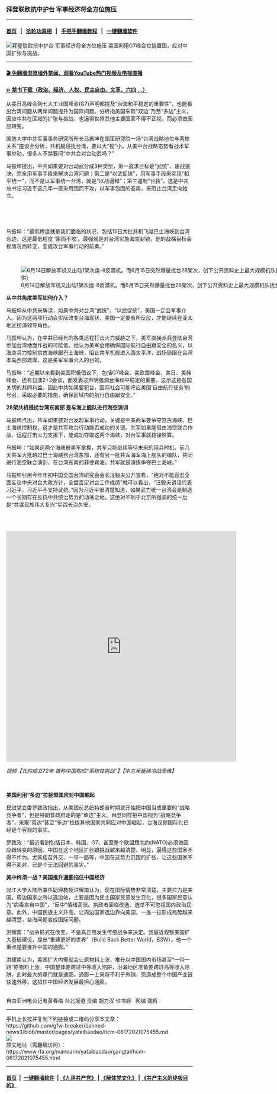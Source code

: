 ### 拜登联欧抗中护台   军事经济将全方位施压
------------------------

#### [首页](https://github.com/gfw-breaker/banned-news3/blob/master/README.md) &nbsp;&nbsp;|&nbsp;&nbsp; [法轮功真相](https://github.com/begood0513/basic/blob/master/README.md)  &nbsp;&nbsp;|&nbsp;&nbsp; [手把手翻墙教程](https://github.com/gfw-breaker/guides/wiki)  &nbsp;&nbsp;|&nbsp;&nbsp; [一键翻墙软件](https://github.com/gfw-breaker/nogfw/blob/master/README.md)  



<div id="headerimg">
 <img alt="拜登联欧抗中护台   军事经济将全方位施压" src="https://www.rfa.org/mandarin/yataibaodao/gangtai/hcm-06172021075455.html/@@images/4fb2a5f3-2ca7-48a7-acac-e45b6a6f9e7d.jpeg" title="拜登联欧抗中护台   军事经济将全方位施压"/>
 <span class="lead_image_caption">
  美国利用G7峰会拉拢盟国，应对中国扩张与挑战。
 </span>
 <!-- zoomattribute -->
</div>

<hr/>


#### [ 🎬  免翻墙浏览墙外禁闻、观看YouTube热门视频及电视直播](https://github.com/gfw-breaker/HelloWorld)

#### [ 💥  禁书下载（政治、经济、人权、民主自由、文革、六四 ...）](https://github.com/gfw-breaker/books/blob/master/README.md)

<div id="storytext">
 <p>
  从美日高峰会到七大工业国峰会(G7)声明都提及“台海和平稳定的重要性”，也能看出台湾问题从两岸问题提升为国际问题。分析指美国采取“双边”乃至“多边”主义，因应中共在区域的扩张与挑战，也逼得世界其他主要国家不得不正视，而必须做因应转变。
 </p>
 <p>
  国防大学中共军事事务研究所所长马振坤在国策研究院一场“台湾战略地位与两岸关系”座谈会分析，共机舰侵扰台湾，要以大“视”小，从美中台战略态势看战术军事举动，很多人不禁要问“中共会对台动武吗？”
 </p>
 <p>
  马振坤提出，中共如果要对台动武分成3种类型，第一追求目标是“武统”、速战速决，完全用军事手段来解决台湾问题；第二是“以武促统”，用军事手段来实现“和平统一”，而不是以军事统一台湾，就是“以战逼和”；第三遏制“台独”，这是中共总书记习近平这几年一直采用围而不攻，以军事包围的态势，来阻止台湾走向独立。
 </p>
 <p>
  <br/>
 </p>
 <p>
  <br/>
 </p>
 <p>
  马振坤：“最低程度就是我们面临的状况，包括15日大批共机飞越巴士海峡到台湾东边，这是最低程度 ‘围而不攻’。最强就是对台湾实施海空封锁，他的战略目标会视情况而转变，变成攻台军事行动的前奏。”
 </p>
 <p>
  <br/>
 </p>
 <p>
  <figure class="image-richtext image-inline captioned" style="width:1500px;">
   <img alt="6月14日解放军机又出动1架次运-8反潜机。而6月15日突然爆量扰台28架次，创下公开资料史上最大规模机队扰台纪录。左上：中共歼-11机型。 右上：中共轰-6机型。 左下：中共空警500机型。 右下：中共运-8远干机型。（台湾国防部提供）" src="https://www.rfa.org/mandarin/yataibaodao/gangtai/hcm-06172021075455.html/44e2d51716bb2-116a5fa.jpg/@@images/4c6a1eab-3644-44d8-9afa-8e3b5dac6df6.jpeg" title="44e2d51716bb2-116a5fa.jpg"/>
   <figcaption class="image-caption">
    6月14日解放军机又出动1架次运-8反潜机。而6月15日突然爆量扰台28架次，创下公开资料史上最大规模机队扰台纪录。左上：中共歼-11机型。 右上：中共轰-6机型。 左下：中共空警500机型。 右下：中共运-8远干机型。（台湾国防部提供）
   </figcaption>
   <small>
   </small>
  </figure>
 </p>
 <p>
  <strong>
   从中共角度美军如何介入？
  </strong>
 </p>
 <p>
  马振坤从中共来解读，如果中共对台湾“武统”、“以武促统”，美国一定会军事介入。因为这两项行动会实际改变台海现状，美国一定要有所反应，才能继续在亚太地区扮演领导角色。
 </p>
 <p>
  马振坤认为，在中共已经有的各类远程打击火力威胁之下，美军直接派兵登陆台湾参加台湾地面作战的可能低。他认为美军会用确保国际航行自由跟安全的名义，以海空兵力控制宫古海峡跟巴士海峡，阻止共军机舰进入西太平洋，战场局限在台湾本岛西部滩岸，这是美军军事介入的目的。
 </p>
 <p>
  马振坤：“近期以来看到美国积极倡议下，包括G7峰会、美欧盟峰会、美日、美韩峰会、还有日澳2+2会谈，都发表过声明强调台海和平稳定的重要，显示这是各国关切的共同利益。因此中共如果要犯台，国际社会可能呼应美国‘自由航行任务’的号召，采取必要的措施，确保区域内的航行自由跟安全。”
 </p>
 <p>
  <strong>
   28架共机侵扰台湾东南部 是与海上舰队进行海空演训
  </strong>
 </p>
 <p>
  马振坤点出，共军如果要对台发起军事行动，关键是中美两军要争夺宫古海峡、巴士海峡控制权，这才是共军攻台行动能否成功的关键。共军如果能借由海空联合作战、远程打击火力支援下，能成功夺取这两个海峡，对台军事就稳操胜算。
 </p>
 <p>
  马振坤：“如果这两个海峡被美军掌握，共军只能继续等待未来的用兵时机。前几天共军大批越过巴士海峡到台湾东部，还有另一批共军海军海上舰队的编队，共同进行海空联合演训，在台湾东南的菲律宾海，共军就是演练争夺巴士海峡。”
 </p>
 <p>
  马振坤引用今年年初中国全国台湾研究会会长汪毅夫公开宣称，“绝对不能容忍全面妄议中央对台大政方针，全盘否定对台工作成绩”就可以看出，“汪毅夫讲话代表习近平，习近平不支持武统。”因为习近平很清楚知道，如果武力统一台湾会是制造一个长期存在反抗中共统治势力的动荡之地，这绝对不利于北京所强调的统一后是“共谋民族伟大复兴”实践长治久安。
 </p>
 <p>
  <br/>
 </p>
 <p>
  <br/>
  <iframe height="622" src="https://www.facebook.com/plugins/video.php?height=476&amp;href=https%3A%2F%2Fwww.facebook.com%2FRFAChinese%2Fvideos%2F318374233179322%2F&amp;show_text=false&amp;width=476&amp;t=0" style="border: none; overflow: hidden;" width="622">
  </iframe>
 </p>
 <div dir="auto" style="text-align: start;">
  <em>
   视频【北约成立72年 首称中国构成“系统性挑战”】【中方斥延续冷战思维】
  </em>
 </div>
 <p>
  <strong>
  </strong>
 </p>
 <p>
  <br/>
 </p>
 <p>
  <strong>
   美国利用“多边”拉拢盟国应对中国崛起
  </strong>
 </p>
 <p>
  民进党立委罗致政指出，从美国前总统特朗普时期就开始把中国当成重要的“战略竞争者”，但是特朗普政府走的是“单边”主义。拜登同样把中国视为“战略竞争者”，采取“双边”甚至“多边”拉拢其他国家共同应对中国崛起，台海议题国际化已经是个客观的事实。
 </p>
 <p>
  罗致政：“最近看到包括日本、韩国、G7、甚至整个欧盟跟北约(NATO)必须做因应跟转变的原因。中国在这个地区扩张跟挑战越来越清楚、明显，逼得这些国家不得不作为。尤其疫苗外交、一带一路等，中国在这势力范围的扩张，让这些国家不得不面对，已是个无法回避的事实。”
 </p>
 <p>
  <strong>
   美中终须一战？美国推升通膨掐住中国经济
  </strong>
 </p>
 <p>
  淡江大学大陆所兼任助理教授洪耀南认为，现在国际情势非常清楚，主要拉力是美国，周边国家之所以选边站，主要是因为民主国家民意发生变化，很多国家民意认为“病毒来自中国”，“反中”情绪高涨。执政者面临改选、选举不可忽视国内政治民意。此外，中国民族主义升高，让周边国家选边靠向美国，一推一拉形成局势越来越清楚，台海问题变成国际问题。
 </p>
 <p>
  洪耀南：“战争形式在改变，不是真正用发生传统战争来决定。我最近观察美国扩大基础建设，提出“重建更好的世界”（Build Back Better World，B3W）。他一个重点是要推升中国的通膨。”
 </p>
 <p>
  洪耀南认为，美国扩大内需就会让原物料上涨，推升以中国国内市场甚至“一带一路”原物料上涨。中国整体要跨过中等收入陷阱，沿海地区准备要跨过高等收入陷阱，此时最大的罩门就是通膨。通膨一上来将不利于外销，恐造成整个中国产业链快速外移，这掐住中国经济发展最担心通膨。
 </p>
 <p>
  <br/>
  自由亚洲电台记者黄春梅 台北报道 责编 胡力汉 许书婷   网编 瑞哲
 </p>
</div>

<hr/>
手机上长按并复制下列链接或二维码分享本文章：<br/>
https://github.com/gfw-breaker/banned-news3/blob/master/pages/yataibaodao/hcm-06172021075455.md <br/>
<a href='https://github.com/gfw-breaker/banned-news3/blob/master/pages/yataibaodao/hcm-06172021075455.md'><img src='https://github.com/gfw-breaker/banned-news3/blob/master/pages/yataibaodao/hcm-06172021075455.md.png'/></a> <br/>
原文地址（需翻墙访问）：https://www.rfa.org/mandarin/yataibaodao/gangtai/hcm-06172021075455.html


------------------------
#### [首页](https://github.com/gfw-breaker/banned-news3/blob/master/README.md) &nbsp;|&nbsp; [一键翻墙软件](https://github.com/gfw-breaker/nogfw/blob/master/README.md) &nbsp;| [《九评共产党》](https://github.com/gfw-breaker/9ping.md/blob/master/README.md#九评之一评共产党是什么) | [《解体党文化》](https://github.com/gfw-breaker/jtdwh.md/blob/master/README.md) | [《共产主义的终极目的》](https://github.com/gfw-breaker/gczydzjmd.md/blob/master/README.md)


<img src='http://gfw-breaker.win/banned-news3/pages/yataibaodao/hcm-06172021075455.md' width='0px' height='0px'/>